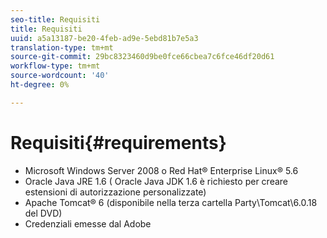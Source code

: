 ```yaml
---
seo-title: Requisiti
title: Requisiti
uuid: a5a13187-be20-4feb-ad9e-5ebd81b7e5a3
translation-type: tm+mt
source-git-commit: 29bc8323460d9be0fce66cbea7c6fce46df20d61
workflow-type: tm+mt
source-wordcount: '40'
ht-degree: 0%

---
```



# Requisiti{#requirements}

* Microsoft Windows Server 2008 o Red Hat® Enterprise Linux® 5.6
*  Oracle Java JRE 1.6 ( Oracle Java JDK 1.6 è richiesto per creare estensioni di autorizzazione personalizzate)
* Apache Tomcat® 6 (disponibile nella terza cartella Party\Tomcat\6.0.18 del DVD)
* Credenziali emesse dal Adobe 

